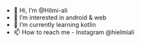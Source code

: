 - 👋 Hi, I’m @Hilmi-ali
- 👀 I’m interested in android & web
- 🌱 I’m currently learning kotlin
- 📫 How to reach me - Instagram @hielmiali

<!---
Hilmi-ali/Hilmi-ali is a ✨ special ✨ repository because its `README.md` (this file) appears on your GitHub profile.
You can click the Preview link to take a look at your changes.
--->
